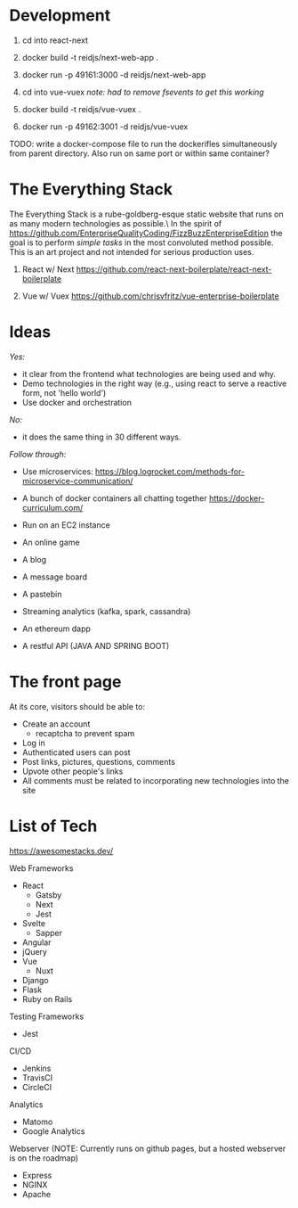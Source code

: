 # Development
1. cd into react-next
2. docker build -t reidjs/next-web-app .
3. docker run -p 49161:3000 -d reidjs/next-web-app

4. cd into vue-vuex
*note: had to remove fsevents to get this working*
5. docker build -t reidjs/vue-vuex .
6. docker run -p 49162:3001 -d reidjs/vue-vuex

TODO: write a docker-compose file to run the dockerifles simultaneously from parent directory. Also run on same port or within same container?

# The Everything Stack
The Everything Stack is a rube-goldberg-esque static website that runs on as many modern technologies as possible.\ In the spirit of https://github.com/EnterpriseQualityCoding/FizzBuzzEnterpriseEdition the goal is to perform _simple tasks_ in the most convoluted method possible. This is an art project and not intended for serious production uses. 

1. React w/ Next
https://github.com/react-next-boilerplate/react-next-boilerplate

2. Vue w/ Vuex
https://github.com/chrisvfritz/vue-enterprise-boilerplate

# Ideas
*Yes:* 
- it clear from the frontend what technologies are being used and why.
- Demo technologies in the right way (e.g., using react to serve a reactive form, not 'hello world')
- Use docker and orchestration 

*No:*
- it does the same thing in 30 different ways. 

*Follow through:*
- Use microservices:
https://blog.logrocket.com/methods-for-microservice-communication/
- A bunch of docker containers all chatting together
https://docker-curriculum.com/
- Run on an EC2 instance

- An online game
- A blog
- A message board
- A pastebin
- Streaming analytics (kafka, spark, cassandra)
- An ethereum dapp 
- A restful API (JAVA AND SPRING BOOT)

# The front page
At its core, visitors should be able to: 
- Create an account
    - recaptcha to prevent spam
- Log in 
- Authenticated users can post 
- Post links, pictures, questions, comments
- Upvote other people's links
- All comments must be related to incorporating new technologies into the site

# List of Tech
https://awesomestacks.dev/

Web Frameworks
- React
    - Gatsby
    - Next
    - Jest
- Svelte
    - Sapper
- Angular
- jQuery
- Vue
    - Nuxt
- Django
- Flask
- Ruby on Rails

Testing Frameworks
- Jest

CI/CD
- Jenkins
- TravisCI
- CircleCI

Analytics
- Matomo
- Google Analytics

Webserver (NOTE: Currently runs on github pages, but a hosted webserver is on the roadmap)
- Express
- NGINX
- Apache



